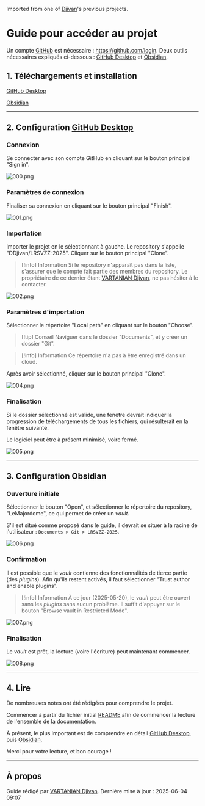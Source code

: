 Imported from one of [Djivan](../People/VARTANIAN%20Djivan.md)'s previous projects. 

# Guide pour accéder au projet 
Un compte [GitHub](../Guides/GitHub.md) est nécessaire : https://github.com/login. 
Deux outils nécessaires expliqués ci-dessous : [GitHub Desktop](../Guides/GitHub%20Desktop.md) et [Obsidian](../Guides/Obsidian.md). 

## 1. Téléchargements et installation 
[GitHub Desktop](../Guides/GitHub%20Desktop.md) 

[Obsidian](../Guides/Obsidian.md) 

---
<div style="page-break-after: always;"></div>

## 2. Configuration [GitHub Desktop](GitHub%20Desktop.md) 
### Connexion 
Se connecter avec son compte GitHub en cliquant sur le bouton principal "Sign in". 

![000.png](screenshots/000.png)

<div style="page-break-after: always;"></div>

### Paramètres de connexion 
Finaliser sa connexion en cliquant sur le bouton principal "Finish". 

![001.png](screenshots/001.png) 

<div style="page-break-after: always;"></div>

### Importation 
Importer le projet en le sélectionnant à gauche. 
Le repository s'appelle "DDjivan/LRSVZZ-2025". 
Cliquer sur le bouton principal "Clone". 

> [!info] Information
> Si le repository n'apparaît pas dans la liste, s'assurer que le compte fait partie des membres du repository. Le propriétaire de ce dernier étant [VARTANIAN Djivan](../People/VARTANIAN%20Djivan.md), ne pas hésiter à le contacter.

![002.png](screenshots/002.png) 
<div style="page-break-after: always;"></div>

### Paramètres d'importation  
Sélectionner le répertoire "Local path" en cliquant sur le bouton "Choose". 

> [!tip] Conseil 
> Naviguer dans le dossier "Documents", et y créer un dossier "Git". 

> [!info] Information
> Ce répertoire n'a pas à être enregistré dans un cloud. 
 
Après avoir sélectionné, cliquer sur le bouton principal "Clone". 

![004.png](screenshots/004.png)
<div style="page-break-after: always;"></div>

### Finalisation 
Si le dossier sélectionné est valide, une fenêtre devrait indiquer la progression de téléchargements de tous les fichiers, qui résulterait en la fenêtre suivante. 

Le logiciel peut être à présent minimisé, voire fermé. 

![005.png](screenshots/005.png) 

---
<div style="page-break-after: always;"></div>

## 3. Configuration Obsidian 
### Ouverture initiale 
Sélectionner le bouton "Open", et sélectionner le répertoire du repository, "LeMajordome", ce qui permet de créer un *vault*. 

S'il est situé comme proposé dans le guide, il devrait se situer à la racine de l'utilisateur : `Documents > Git > LRSVZZ-2025`. 

![006.png](screenshots/006.png)
<div style="page-break-after: always;"></div>

### Confirmation  
Il est possible que le *vault* contienne des fonctionnalités de tierce partie (des *plugins*). 
Afin qu'ils restent activés, il faut sélectionner "Trust author and enable plugins". 

> [!info] Information 
> À ce jour (2025-05-20), le *vault* peut être ouvert sans les *plugins* sans aucun problème. Il suffit d'appuyer sur le bouton "Browse vault in Restricted Mode". 

![007.png](screenshots/007.png) 
<div style="page-break-after: always;"></div>

### Finalisation 
Le *vault* est prêt, la lecture (voire l'écriture) peut maintenant commencer. 

![008.png](screenshots/008.png) 

---
<div style="page-break-after: always;"></div>

## 4. Lire 
De nombreuses notes ont été rédigées pour comprendre le projet. 

Commencer à partir du fichier initial [README](../../README.md) afin de commencer la lecture de l'ensemble de la documentation. 

À présent, le plus important est de comprendre en détail [GitHub Desktop](GitHub%20Desktop.md), puis [Obsidian](Obsidian.md). 

Merci pour votre lecture, et bon courage ! 

---

## À propos 
Guide rédigé par [VARTANIAN Djivan](../People/VARTANIAN%20Djivan.md). 
Dernière mise à jour : 2025-06-04 09:07 


